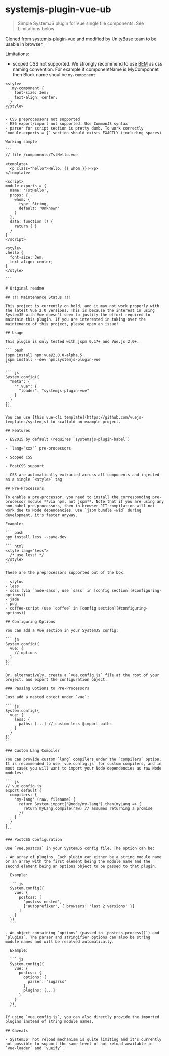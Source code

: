 # systemjs-plugin-vue-ub

> Simple SystemJS plugin for Vue single file components. See Limitations below

Cloned from [systemjs-plugin-vue](https://github.com/vuejs/systemjs-plugin-vue) and modified by UnityBase team to be usable in browser.

Limitations:
 - scoped CSS not supported. We strongly recommend to use [BEM](http://getbem.com/introduction/) as css naming convention.
 For example if componentName is MyComponnet then Block name shoul be `my-component`:

````
<style>
  .my-component {
    font-size: 3em;
    text-align: center;
  }
</style>
```

- CSS preprocessors not supported
- ES6 export/import not supported. Use CommonJS syntax
- parser for script section is pretty dumb. To work correctly `module.exports = {` section should exists EXACTLY (including spaces)

Working sample

```
// file /components/TstHello.vue

<template>
  <p class="hello">Hello, {{ whom }}!</p>
</template>

<script>
module.exports = {
  name: 'TstHello',
  props: {
    whom: {
      type: String,
      default: 'Unknown'
    }
  },
  data: function () {
    return { }
  }
}
</script>

<style>
.hello {
  font-size: 3em;
  text-align: center;
}
</style>

```

# Original readme

## !!! Maintenance Status !!!

This project is currently on hold, and it may not work properly with the latest Vue 2.0 versions. This is because the interest in using SystemJS with Vue doesn't seem to justify the effort required to maintain this plugin. If you are interested in taking over the maintenance of this project, please open an issue!

## Usage

This plugin is only tested with jspm 0.17+ and Vue.js 2.0+.

``` bash
jspm install npm:vue@2.0.0-alpha.5
jspm install --dev npm:systemjs-plugin-vue
```

``` js
System.config({
  "meta": {
    "*.vue": {
      "loader": "systemjs-plugin-vue"
    }
  }
})
```

You can use [this vue-cli template](https://github.com/vuejs-templates/systemjs) to scaffold an example project.

## Features

- ES2015 by default (requires `systemsjs-plugin-babel`)

- `lang="xxx"` pre-processors

- Scoped CSS

- PostCSS support

- CSS are automatically extracted across all components and injected as a single `<style>` tag

## Pre-Processors

To enable a pre-processor, you need to install the corresponding pre-processor module **via npm, not jspm**. Note that if you are using any non-babel pre-processors, then in-browser JIT compilation will not work due to Node dependencies. Use `jspm bundle -wid` during development, it's faster anyway.

Example:

``` bash
npm install less --save-dev
```
``` html
<style lang="less">
  /* use less! */
</style>
```

These are the preprocessors supported out of the box:

- stylus
- less
- scss (via `node-sass`, use `sass` in [config section](#configuring-options))
- jade
- pug
- coffee-script (use `coffee` in [config section](#configuring-options))

## Configuring Options

You can add a Vue section in your SystemJS config:

``` js
System.config({
  vue: {
    // options
  }
})
```

Or, alternatively, create a `vue.config.js` file at the root of your project, and export the configuration object.

### Passing Options to Pre-Processors

Just add a nested object under `vue`:

``` js
System.config({
  vue: {
    less: {
      paths: [...] // custom less @import paths
    }
  }
})
```

### Custom Lang Compiler

You can provide custom `lang` compilers under the `compilers` option. It is recommended to use `vue.config.js` for custom compilers, and in most cases you will want to import your Node dependencies as raw Node modules:

``` js
// vue.config.js
export default {
  compilers: {
    'my-lang' (raw, filename) {
      return System.import('@node/my-lang').then(myLang => {
        return myLang.compile(raw) // assumes returning a promise
      })
    }
  }
}
```

### PostCSS Configuration

Use `vue.postcss` in your SystemJS config file. The option can be:

- An array of plugins. Each plugin can either be a string module name or an array with the first element being the module name and the second element being an options object to be passed to that plugin.

  Example:

  ``` js
  System.config({
    vue: {
      postcss: [
        'postcss-nested',
        ['autoprefixer', { browsers: 'last 2 versions' }]
      ]
    }
  })
  ```

- An object containing `options` (passed to `postcss.process()`) and `plugins`. The parser and stringifier options can also be string module names and will be resolved automatically.

  Example:

  ``` js
  System.config({
    vue: {
      postcss: {
        options: {
          parser: 'sugarss'
        },
        plugins: [...]
      }
    }
  })
  ```

If using `vue.config.js`, you can also directly provide the imported plugins instead of string module names.

## Caveats

- SystemJS' hot reload mechanism is quite limiting and it's currently not possible to support the same level of hot-reload available in `vue-loader` and `vueify`.
